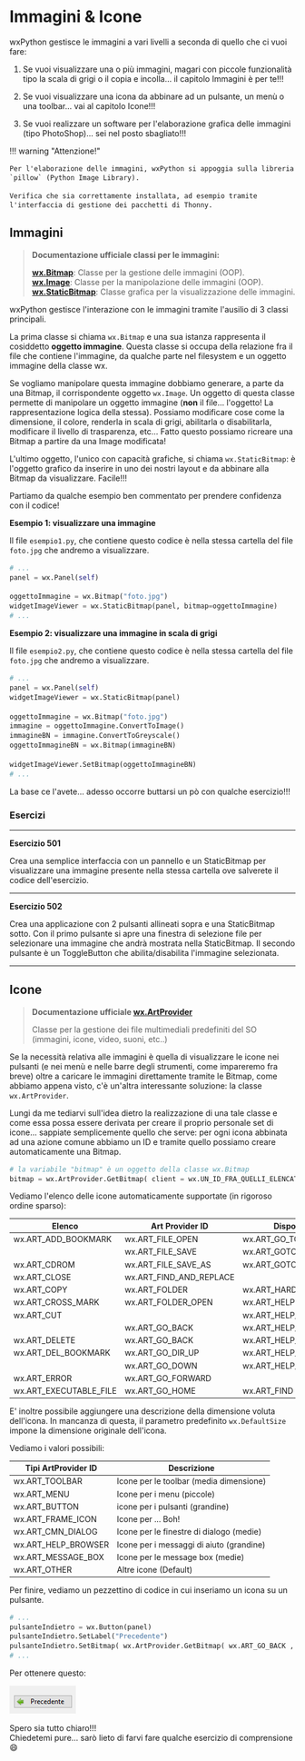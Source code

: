 # Immagini & Icone

wxPython gestisce le immagini a vari livelli a seconda di quello che ci vuoi fare:

1. Se vuoi visualizzare una o più immagini, magari con piccole funzionalità tipo la scala di grigi o il copia e incolla... il capitolo Immagini è per te!!!

2. Se vuoi visualizzare una icona da abbinare ad un pulsante, un menù o una toolbar...  vai al capitolo Icone!!! 

3. Se vuoi realizzare un software per l'elaborazione grafica delle immagini (tipo PhotoShop)... sei nel posto sbagliato!!!


!!! warning "Attenzione!"

    Per l'elaborazione delle immagini, wxPython si appoggia sulla libreria `pillow` (Python Image Library). 
    
    Verifica che sia correttamente installata, ad esempio tramite l'interfaccia di gestione dei pacchetti di Thonny.
  

<!-- ############################################################################################################################# -->
## Immagini

> **Documentazione ufficiale classi per le immagini:**
> 
> **<a href="https://docs.wxpython.org/wx.Bitmap.html" target="_blank">wx.Bitmap</a>**: Classe per la gestione delle immagini (OOP).<br>
> **<a href="https://docs.wxpython.org/wx.Image.html" target="_blank">wx.Image</a>**: Classe per la manipolazione delle immagini (OOP).<br>
> **<a href="https://docs.wxpython.org/wx.StaticBitmap.html" target="_blank">wx.StaticBitmap</a>**: Classe grafica per la visualizzazione delle immagini.<br>


wxPython gestisce l'interazione con le immagini tramite l'ausilio di 3 classi principali. 

La prima classe si chiama `wx.Bitmap` e una sua istanza rappresenta il cosiddetto **oggetto immagine**. Questa classe si occupa
della relazione fra il file che contiene l'immagine, da qualche parte nel filesystem e un oggetto immagine della classe wx.

Se vogliamo manipolare questa immagine dobbiamo generare, a parte da una Bitmap, il corrispondente oggetto `wx.Image`.
Un oggetto di questa classe permette di manipolare un oggetto immagine (**non** il file... l'oggetto! La rappresentazione logica della stessa).
Possiamo modificare cose come la dimensione, il colore, renderla in scala di grigi, abilitarla o disabilitarla, modificare il livello di trasparenza, etc...
Fatto questo possiamo ricreare una Bitmap a partire da una Image modificata!

L'ultimo oggetto, l'unico con capacità grafiche, si chiama `wx.StaticBitmap`: è l'oggetto grafico da inserire in uno dei nostri layout e da abbinare alla Bitmap
da visualizzare. Facile!!!

Partiamo da qualche esempio ben commentato per prendere confidenza con il codice!


**Esempio 1: visualizzare una immagine**

Il file `esempio1.py`, che contiene questo codice è nella stessa cartella del file `foto.jpg` che andremo a visualizzare.

``` python
# ...
panel = wx.Panel(self)

oggettoImmagine = wx.Bitmap("foto.jpg")
widgetImageViewer = wx.StaticBitmap(panel, bitmap=oggettoImmagine) 
# ...
```

**Esempio 2: visualizzare una immagine in scala di grigi**

Il file `esempio2.py`, che contiene questo codice è nella stessa cartella del file `foto.jpg` che andremo a visualizzare.

``` python
# ...
panel = wx.Panel(self)
widgetImageViewer = wx.StaticBitmap(panel)

oggettoImmagine = wx.Bitmap("foto.jpg")
immagine = oggettoImmagine.ConvertToImage()
immagineBN = immagine.ConvertToGreyscale()
oggettoImmagineBN = wx.Bitmap(immagineBN)

widgetImageViewer.SetBitmap(oggettoImmagineBN)
# ...
```

La base ce l'avete... adesso occorre buttarsi un pò con qualche esercizio!!!



### Esercizi

----------------------------------------------------------------------------------------------------------------------

**Esercizio 501**

Crea una semplice interfaccia con un pannello e un StaticBitmap per
visualizzare una immagine presente nella stessa cartella ove salverete
il codice dell'esercizio.


----------------------------------------------------------------------------------------------------------------------


**Esercizio 502**

Crea una applicazione con 2 pulsanti allineati sopra e una StaticBitmap
sotto. Con il primo pulsante si apre una finestra di selezione file per
selezionare una immagine che andrà mostrata nella StaticBitmap. Il
secondo pulsante è un ToggleButton che abilita/disabilita l'immagine
selezionata.

----------------------------------------------------------------------------------------------------------------------


<!-- ############################################################################################################################# -->
## Icone


> **Documentazione ufficiale <a href="https://docs.wxpython.org/wx.ArtProvider.html" target="_blank">wx.ArtProvider</a>**
> 
> Classe per la gestione dei file multimediali predefiniti del SO (immagini, icone, video, suoni, etc..)


Se la necessità relativa alle immagini è quella di visualizzare le icone
nei pulsanti (e nei menù e nelle barre degli strumenti, come impareremo
fra breve) oltre a caricare le immagini direttamente tramite le Bitmap,
come abbiamo appena visto, c'è un'altra interessante soluzione: la
classe `wx.ArtProvider`. 

Lungi da me tediarvi sull'idea dietro la realizzazione di una tale classe e come essa possa essere derivata per
creare il proprio personale set di icone... sappiate semplicemente
quello che serve: per ogni icona abbinata ad una azione comune abbiamo
un ID e tramite quello possiamo creare automaticamente una Bitmap.

``` python
# la variabile "bitmap" è un oggetto della classe wx.Bitmap
bitmap = wx.ArtProvider.GetBitmap( client = wx.UN_ID_FRA_QUELLI_ELENCATI_SOTTO , size = DefaultSize )
```

Vediamo l'elenco delle icone automaticamente supportate (in rigoroso ordine sparso):


| Elenco                     | Art Provider ID            | Disponibili              |                        |                        |
|----------------------------|----------------------------|--------------------------|------------------------|------------------------|
| wx.ART_ADD_BOOKMARK        | wx.ART_FILE_OPEN           | wx.ART_GO_TO_PARENT      | wx.ART_INFORMATION     | wx.ART_QUESTION        |
|                            | wx.ART_FILE_SAVE           | wx.ART_GOTO_FIRST        |                        | wx.ART_QUIT            |
| wx.ART_CDROM               | wx.ART_FILE_SAVE_AS        | wx.ART_GOTO_LAST         | wx.ART_LIST_VIEW       |                        |
| wx.ART_CLOSE               | wx.ART_FIND_AND_REPLACE    |                          |                        | wx.ART_REDO            |
| wx.ART_COPY                | wx.ART_FOLDER              | wx.ART_HARDDISK          | wx.ART_MINUS           | wx.ART_REPORT_VIEW     |
| wx.ART_CROSS_MARK          | wx.ART_FOLDER_OPEN         | wx.ART_HELP              | wx.ART_MISSING_IMAGE   |                        |
| wx.ART_CUT                 |                            |  wx.ART_HELP_BOOK        |                        | wx.ART_TICK_MARK       |
|                            | wx.ART_GO_BACK             | wx.ART_HELP_FOLDER       | wx.ART_NEW             | wx.ART_TIP             | 
| wx.ART_DELETE              | wx.ART_GO_BACK             | wx.ART_HELP_PAGE         | wx.ART_NEW_DIR         |                        |
| wx.ART_DEL_BOOKMARK        | wx.ART_GO_DIR_UP           | wx.ART_HELP_SETTINGS     | wx.ART_NORMAL_FILE     | wx.ART_UNDO            |
|                            | wx.ART_GO_DOWN             | wx.ART_HELP_SIDE_PANEL   |                        |                        |
| wx.ART_ERROR               | wx.ART_GO_FORWARD          |                          | wx.ART_PASTE           | wx.ART_WARNING         |
| wx.ART_EXECUTABLE_FILE     | wx.ART_GO_HOME             | wx.ART_FIND              | wx.ART_PLUS            |                        |
 
 
E' inoltre possibile aggiungere una descrizione della dimensione voluta dell'icona. In mancanza di questa, il parametro predefinito `wx.DefaultSize` impone
la dimensione originale dell'icona.

Vediamo i valori possibili:


| Tipi ArtProvider ID   | Descrizione                                |
|-----------------------|--------------------------------------------|
| wx.ART_TOOLBAR        | Icone per le toolbar (media dimensione)    |
| wx.ART_MENU           | Icone per i menu (piccole)                 |
| wx.ART_BUTTON         | icone per i pulsanti (grandine)            |
| wx.ART_FRAME_ICON     | Icone per ... Boh!                         |
| wx.ART_CMN_DIALOG     | Icone per le finestre di dialogo (medie)   |
| wx.ART_HELP_BROWSER   | Icone per i messaggi di aiuto (grandine)   |
| wx.ART_MESSAGE_BOX    | Icone per le message box (medie)           |
| wx.ART_OTHER          | Altre icone (Default)                      |


Per finire, vediamo un pezzettino di codice in cui inseriamo un icona su un pulsante.

``` python
# ...
pulsanteIndietro = wx.Button(panel)
pulsanteIndietro.SetLabel("Precedente")
pulsanteIndietro.SetBitmap( wx.ArtProvider.GetBitmap( wx.ART_GO_BACK , wx.ART_MENU ) )
# ...
```

Per ottenere questo:

![Pulsante Indietro](images/pulsanteIndietro.png "Pulsante Indietro")


Spero sia tutto chiaro!!!<br>
Chiedetemi pure... sarò lieto di farvi fare qualche esercizio di comprensione :smile:

<br>
<br>
<br>

